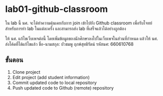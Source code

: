 # lab01-github-classroom

ใน lab นี้ นศ. จะได้ทำความคุ้นเคยกับการ join เข้าไปยัง Github classroom เพื่อรับโจทย์สำหรับการทำ lab ในแต่ละครั้ง และสามารถส่ง lab ที่เสร็จแล้วได้อย่างถูกต้อง

ให้ นศ. แก้ไขเว็บเพจต่อนี้ โดยเพิ่มข้อมูลของนักศึกษาลงไปในเว็บเพจในส่วนที่กำหนด แล้วให้ นศ. ส่งโค้ดที่ได้แก้ไขแล้ว
ชื่อ-นามสกุล: บัวชมพู ฤกษ์สุทธิรัตน์
รหัสนศ: 660610768
## ขั้นตอน
1. Clone project
2. Edit project (add student information)
3. Commit updated code to local repository
4. Push updated code to Github (remote) repository